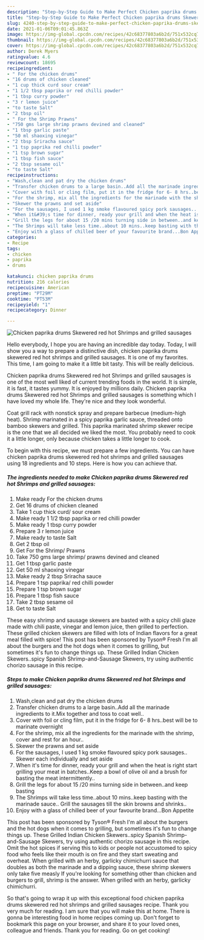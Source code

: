 ```yaml
---
description: "Step-by-Step Guide to Make Perfect Chicken paprika drums Skewered red hot Shrimps and grilled sausages"
title: "Step-by-Step Guide to Make Perfect Chicken paprika drums Skewered red hot Shrimps and grilled sausages"
slug: 4240-step-by-step-guide-to-make-perfect-chicken-paprika-drums-skewered-red-hot-shrimps-and-grilled-sausages
date: 2021-01-06T09:01:45.863Z
image: https://img-global.cpcdn.com/recipes/42c68377803a6b2d/751x532cq70/chicken-paprika-drums-skewered-red-hot-shrimps-and-grilled-sausages-recipe-main-photo.jpg
thumbnail: https://img-global.cpcdn.com/recipes/42c68377803a6b2d/751x532cq70/chicken-paprika-drums-skewered-red-hot-shrimps-and-grilled-sausages-recipe-main-photo.jpg
cover: https://img-global.cpcdn.com/recipes/42c68377803a6b2d/751x532cq70/chicken-paprika-drums-skewered-red-hot-shrimps-and-grilled-sausages-recipe-main-photo.jpg
author: Derek Myers
ratingvalue: 4.6
reviewcount: 18695
recipeingredient:
- " For the chicken drums"
- "16 drums of chicken cleaned"
- "1 cup thick curd sour cream"
- "1 1/2 tbsp paprika or red chilli powder"
- "1 tbsp curry powder"
- "3 r lemon juice"
- "to taste Salt"
- "2 tbsp oil"
- " For the Shrimp Prawns"
- "750 gms large shrimp prawns devined and cleaned"
- "1 tbsp garlic paste"
- "50 ml shaoxing vinegar"
- "2 tbsp Sriracha sauce"
- "1 tsp paprika red chilli powder"
- "1 tsp brown sugar"
- "1 tbsp fish sauce"
- "2 tbsp sesame oil"
- "to taste Salt"
recipeinstructions:
- "Wash,clean and pat dry the chicken drums"
- "Transfer chicken drums to a large basin..Add all the marinade ingredients to it.Mix together and toss to coat well.."
- "Cover with foil or cling film, put it in the fridge for 6- 8 hrs..best will be to marinate overnight"
- "For the shrimp, mix all the ingredients for the marinade with the shrimp, cover and rest for an hour.."
- "Skewer the prawns and set aside"
- "For the sausages, I used 1 kg smoke flavoured spicy pork sausages.. Skewer each individually and set aside"
- "When it&#39;s time for dinner, ready your grill and when the heat is right start grilling your meat in batches..Keep a bowl of olive oil and a brush for basting the meat intermittently.."
- "Grill the legs for about 15 /20 mins turning side in between..and keep basting"
- "The Shrimps will take less time..about 10 mins..keep basting with the marinade sauce.. Grill the sausages till the skin browns and shrinks.."
- "Enjoy with a glass of chilled beer of your favourite brand...Bon Appetite"
categories:
- Recipe
tags:
- chicken
- paprika
- drums

katakunci: chicken paprika drums 
nutrition: 216 calories
recipecuisine: American
preptime: "PT29M"
cooktime: "PT53M"
recipeyield: "1"
recipecategory: Dinner

---
```



![Chicken paprika drums Skewered red hot Shrimps and grilled sausages](https://img-global.cpcdn.com/recipes/42c68377803a6b2d/751x532cq70/chicken-paprika-drums-skewered-red-hot-shrimps-and-grilled-sausages-recipe-main-photo.jpg)

Hello everybody, I hope you are having an incredible day today. Today, I will show you a way to prepare a distinctive dish, chicken paprika drums skewered red hot shrimps and grilled sausages. It is one of my favorites. This time, I am going to make it a little bit tasty. This will be really delicious.

Chicken paprika drums Skewered red hot Shrimps and grilled sausages is one of the most well liked of current trending foods in the world. It is simple, it is fast, it tastes yummy. It is enjoyed by millions daily. Chicken paprika drums Skewered red hot Shrimps and grilled sausages is something which I have loved my whole life. They're nice and they look wonderful.

Coat grill rack with nonstick spray and prepare barbecue (medium-high heat). Shrimp marinated in a spicy paprika garlic sauce, threaded onto bamboo skewers and grilled. This paprika marinated shrimp skewer recipe is the one that we all decided we liked the most. You probably need to cook it a little longer, only because chicken takes a little longer to cook.


To begin with this recipe, we must prepare a few ingredients. You can have chicken paprika drums skewered red hot shrimps and grilled sausages using 18 ingredients and 10 steps. Here is how you can achieve that.

<!--inarticleads1-->

##### The ingredients needed to make Chicken paprika drums Skewered red hot Shrimps and grilled sausages:

1. Make ready  For the chicken drums
1. Get 16 drums of chicken cleaned
1. Take 1 cup thick curd/ sour cream
1. Make ready 1 1/2 tbsp paprika or red chilli powder
1. Make ready 1 tbsp curry powder
1. Prepare 3 r lemon juice
1. Make ready to taste Salt
1. Get 2 tbsp oil
1. Get  For the Shrimp/ Prawns
1. Take 750 gms large shrimp/ prawns devined and cleaned
1. Get 1 tbsp garlic paste
1. Get 50 ml shaoxing vinegar
1. Make ready 2 tbsp Sriracha sauce
1. Prepare 1 tsp paprika/ red chilli powder
1. Prepare 1 tsp brown sugar
1. Prepare 1 tbsp fish sauce
1. Take 2 tbsp sesame oil
1. Get to taste Salt


These easy shrimp and sausage skewers are basted with a spicy chili glaze made with chili paste, vinegar and lemon juice, then grilled to perfection. These grilled chicken skewers are filled with lots of Indian flavors for a great meal filled with spice! This post has been sponsored by Tyson® Fresh I&#39;m all about the burgers and the hot dogs when it comes to grilling, but sometimes it&#39;s fun to change things up. These Grilled Indian Chicken Skewers..spicy Spanish Shrimp-and-Sausage Skewers, try using authentic chorizo sausage in this recipe. 

<!--inarticleads2-->

##### Steps to make Chicken paprika drums Skewered red hot Shrimps and grilled sausages:

1. Wash,clean and pat dry the chicken drums
1. Transfer chicken drums to a large basin..Add all the marinade ingredients to it.Mix together and toss to coat well..
1. Cover with foil or cling film, put it in the fridge for 6- 8 hrs..best will be to marinate overnight
1. For the shrimp, mix all the ingredients for the marinade with the shrimp, cover and rest for an hour..
1. Skewer the prawns and set aside
1. For the sausages, I used 1 kg smoke flavoured spicy pork sausages.. Skewer each individually and set aside
1. When it&#39;s time for dinner, ready your grill and when the heat is right start grilling your meat in batches..Keep a bowl of olive oil and a brush for basting the meat intermittently..
1. Grill the legs for about 15 /20 mins turning side in between..and keep basting
1. The Shrimps will take less time..about 10 mins..keep basting with the marinade sauce.. Grill the sausages till the skin browns and shrinks..
1. Enjoy with a glass of chilled beer of your favourite brand...Bon Appetite


This post has been sponsored by Tyson® Fresh I&#39;m all about the burgers and the hot dogs when it comes to grilling, but sometimes it&#39;s fun to change things up. These Grilled Indian Chicken Skewers..spicy Spanish Shrimp-and-Sausage Skewers, try using authentic chorizo sausage in this recipe. Omit the hot spices if serving this to kids or people not accustomed to spicy food who feels like their mouth is on fire and they start sweating and overheat. When grilled with an herby, garlicky chimichurri sauce that doubles as both the marinade and a dipping sauce, these shrimp skewers only take five measly If you&#39;re looking for something other than chicken and burgers to grill, shrimp is the answer. When grilled with an herby, garlicky chimichurri. 

So that's going to wrap it up with this exceptional food chicken paprika drums skewered red hot shrimps and grilled sausages recipe. Thank you very much for reading. I am sure that you will make this at home. There is gonna be interesting food in home recipes coming up. Don't forget to bookmark this page on your browser, and share it to your loved ones, colleague and friends. Thank you for reading. Go on get cooking!

